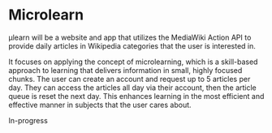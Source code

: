 # Microlearn

µlearn will be a website and app that utilizes the MediaWiki Action API to provide daily articles in Wikipedia categories that the user is interested in.

It focuses on applying the concept of microlearning, which is a skill-based approach to learning that delivers information in small, highly focused chunks. The user can create an account and request up to 5 articles per day. They can access the articles all day via their account, then the article queue is reset the next day. This enhances learning in the most efficient and effective manner in subjects that the user cares about.

In-progress
